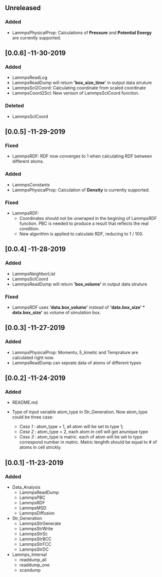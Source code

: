 ## Unreleased 

### Added

- LammpsPhysicalProp: Calculations of **Pressure** and **Potential Energy** are currently supported.

## [0.0.6] -11-30-2019

### Added

- LammpsReadLog
- LammpsReadDump will return **'box_size_time'** in output data struture
- LammpsScl2Coord: Calculating coordinate from scaled coordinate
- LammpsCoord2Scl: New verison of LammpsSclCoord function. 

### Deleted

- LammpsSclCoord

## [0.0.5] -11-29-2019

### Fixed

- LammpsRDF: RDF now converges to 1 when calculating RDF between different atoms.

### Added

- LammpsConstants
- LammpsPhysicalProp: Calculation of **Density** is currently supported.

### Fixed

- LammpsRDF: 
   - Coordinates should not be unwraped in the begining of LammpsRDF function. PBC is needed to produce a result that reflects the real condition.
   - New algorithm is applied to calculate RDF, reducing to 1 / 100.


## [0.0.4] -11-28-2019

### Added

- LammpsNeighborList
- LammpsSclCoord
- LammpsReadDump will return **'box_volume'** in output data struture

### Fixed

- LammpsRDF uses **'data.box_volume'** instead of **'data.box_size' * data.box_size'** as volume of simulation box.

## [0.0.3] -11-27-2019

### Added
- LammpsPhysicalProp: Momentu, E_kinetic and Temprature are calculated right now.
- LammpsReadDump can seprate data of atoms of different types

## [0.0.2] -11-24-2019

### Added

- README.md

- Type of input variable atom_type in Str_Generation. Now atom_type could be three case: 
   - *Case 1* : atom_type = 1, all atom will be set to type 1;
   - *Case 2* : atom_type = 2, each atom in cell will get anunique type
   - *Case 3* : atom_type is matric. each of atom will be set to type correspond number in matric. Matric lenghth should be equal to # of atoms in cell strickly.

## [0.0.1] -11-23-2019

### Added

- Data_Analysis
   - LammpsReadDump
   - LammpsPBC
   - LammpsRDF
   - LammpsMSD
   - LammpsDiffusion
- Str_Generation
   - LammpsStrGenerate
   - LammpsStrWrite
   - LammpsStrSc
   - LammpsStrBCC
   - LammpsStrFCC
   - LammpsStrDC
- Lammps_Internal
   - readdump_all
   - readdump_one
   - scandump

